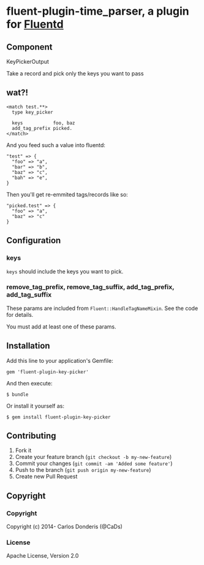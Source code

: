 # fluent-plugin-time_parser, a plugin for [Fluentd](http://fluentd.org)

## Component
KeyPickerOutput

Take a record and pick only the keys you want to pass

## wat?!

```
<match test.**>
  type key_picker

  keys           foo, baz
  add_tag_prefix picked.
</match>
```

And you feed such a value into fluentd:

```
"test" => {
  "foo" => "a",
  "bar" => "b",
  "baz" => "c",
  "bah" => "e",
}
```

Then you'll get re-emmited tags/records like so:

```
"picked.test" => {
  "foo" => "a",
  "baz" => "c"
}
```

## Configuration

### keys

`keys` should include the keys you want to pick.

### remove_tag_prefix, remove_tag_suffix, add_tag_prefix, add_tag_suffix

These params are included from `Fluent::HandleTagNameMixin`. See the code for details.

You must add at least one of these params.


## Installation

Add this line to your application's Gemfile:

    gem 'fluent-plugin-key-picker'

And then execute:

    $ bundle

Or install it yourself as:

    $ gem install fluent-plugin-key-picker


## Contributing

1. Fork it
2. Create your feature branch (`git checkout -b my-new-feature`)
3. Commit your changes (`git commit -am 'Added some feature'`)
4. Push to the branch (`git push origin my-new-feature`)
5. Create new Pull Request

## Copyright

### Copyright

Copyright (c) 2014- Carlos Donderis (@CaDs)

### License

Apache License, Version 2.0
